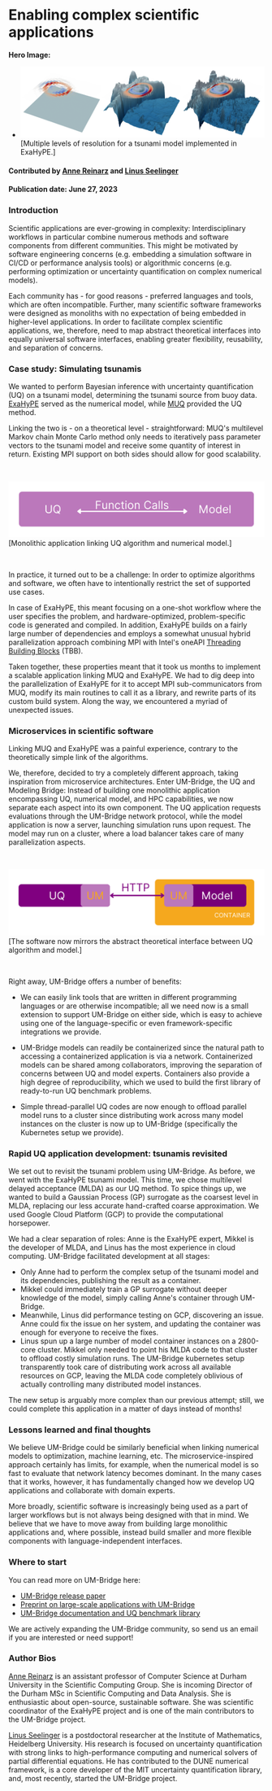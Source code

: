 # Enabling complex scientific applications

**Hero Image:**

 - <img src='../../images/sci-workflows-2.png' />[Multiple levels of resolution for a tsunami model implemented in ExaHyPE.]

#### Contributed by [Anne Reinarz](https://github.com/annereinarz) and [Linus Seelinger](https://github.com/linusseelinger/)

#### Publication date: June 27, 2023

### Introduction

Scientific applications are ever-growing in complexity: Interdisciplinary workflows in particular combine numerous methods and software components from different communities. This might be motivated by software engineering concerns (e.g. embedding a simulation software in CI/CD or performance analysis tools) or algorithmic concerns (e.g. performing optimization or uncertainty quantification on complex numerical models).

Each community has - for good reasons - preferred languages and tools, which are often incompatible. Further, many scientific software frameworks were designed as monoliths with no expectation of being embedded in higher-level applications. In order to facilitate complex scientific applications, we, therefore, need to map abstract theoretical interfaces into equally universal software interfaces, enabling greater flexibility, reusability, and separation of concerns.

### Case study: Simulating tsunamis

We wanted to perform Bayesian inference with uncertainty quantification (UQ) on a tsunami model, determining the tsunami source from buoy data. [ExaHyPE](https://doi.org/10.1016/j.cpc.2020.107251) served as the numerical model, while [MUQ](https://mituq.bitbucket.io/source/_site/index.html) provided the UQ method.

Linking the two is - on a theoretical level - straightforward: MUQ's multilevel Markov chain Monte Carlo method only needs to iteratively pass parameter vectors to the tsunami model and receive some quantity of interest in return. Existing MPI support on both sides should allow for good scalability.

<br> 

<img src='../../images/sci-workflows-3.png' class='page lightbox' />[Monolithic application linking UQ algorithm and numerical model.]

<br>

In practice, it turned out to be a challenge: In order to optimize algorithms and software, we often have to intentionally restrict the set of supported use cases.

In case of ExaHyPE, this meant focusing on a one-shot workflow where the user specifies the problem, and hardware-optimized, problem-specific code is generated and compiled. In addition, ExaHyPE builds on a fairly large number of dependencies and employs a somewhat unusual hybrid parallelization approach combining MPI with Intel's oneAPI [Threading Building Blocks](https://en.wikipedia.org/wiki/Threading_Building_Blocks) (TBB).

Taken together, these properties meant that it took us months to implement a scalable application linking MUQ and ExaHyPE. We had to dig deep into the parallelization of ExaHyPE for it to accept MPI sub-communicators from MUQ, modify its main routines to call it as a library, and rewrite parts of its custom build system. Along the way, we encountered a myriad of unexpected issues.

### Microservices in scientific software

Linking MUQ and ExaHyPE was a painful experience, contrary to the theoretically simple link of the algorithms.

We, therefore, decided to try a completely different approach, taking inspiration from microservice architectures. Enter UM-Bridge, the UQ and Modeling Bridge: Instead of building one monolithic application encompassing UQ, numerical model, and HPC capabilities, we now separate each aspect into its own component. The UQ application requests evaluations through the UM-Bridge network protocol, while the model application is now a server, launching simulation runs upon request. The model may run on a cluster, where a load balancer takes care of many parallelization aspects.

<br> 

<img src='../../images/sci-workflows-4.png' class='page lightbox' />[The software now mirrors the abstract theoretical interface between UQ algorithm and model.]

<br>

Right away, UM-Bridge offers a number of benefits:

* We can easily link tools that are written in different programming languages or are otherwise incompatible; all we need now is a small extension to support UM-Bridge on either side, which is easy to achieve using one of the language-specific or even framework-specific integrations we provide.

* UM-Bridge models can readily be containerized since the natural path to accessing a containerized application is via a network. Containerized models can be shared among collaborators, improving the separation of concerns between UQ and model experts. Containers also provide a high degree of reproducibility, which we used to build the first library of ready-to-run UQ benchmark problems.

* Simple thread-parallel UQ codes are now enough to offload parallel model runs to a cluster since distributing work across many model instances on the cluster is now up to UM-Bridge (specifically the Kubernetes setup we provide).

### Rapid UQ application development: tsunamis revisited

We set out to revisit the tsunami problem using UM-Bridge. As before, we went with the ExaHyPE tsunami model. This time, we chose multilevel delayed acceptance (MLDA) as our UQ method. To spice things up, we wanted to build a Gaussian Process (GP) surrogate as the coarsest level in MLDA, replacing our less accurate hand-crafted coarse approximation. We used Google Cloud Platform (GCP) to provide the computational horsepower.

We had a clear separation of roles: Anne is the ExaHyPE expert, Mikkel is the developer of MLDA, and Linus has the most experience in cloud computing. UM-Bridge facilitated development at all stages:

* Only Anne had to perform the complex setup of the tsunami model and its dependencies, publishing the result as a container.
* Mikkel could immediately train a GP surrogate without deeper knowledge of the model, simply calling Anne's container through UM-Bridge.
* Meanwhile, Linus did performance testing on GCP, discovering an issue. Anne could fix the issue on her system, and updating the container was enough for everyone to receive the fixes.
* Linus spun up a large number of model container instances on a 2800-core cluster. Mikkel only needed to point his MLDA code to that cluster to offload costly simulation runs. The UM-Bridge kubernetes setup transparently took care of distributing work across all available resources on GCP, leaving the MLDA code completely oblivious of actually controlling many distributed model instances.

The new setup is arguably more complex than our previous attempt; still, we could complete this application in a matter of days instead of months!

### Lessons learned and final thoughts

We believe UM-Bridge could be similarly beneficial when linking numerical models to optimization, machine learning, etc. The microservice-inspired approach certainly has limits, for example, when the numerical model is so fast to evaluate that network latency becomes dominant. In the many cases that it works, however, it has fundamentally changed how we develop UQ applications and collaborate with domain experts.

More broadly, scientific software is increasingly being used as a part of larger workflows but is not always being designed with that in mind. We believe that we have to move away from building large monolithic applications and, where possible, instead build smaller and more flexible components with language-independent interfaces.

### Where to start

You can read more on UM-Bridge here:

- [UM-Bridge release paper](https://raw.githubusercontent.com/openjournals/joss-papers/joss.04748/joss.04748/10.21105.joss.04748.pdf)
- [Preprint on large-scale applications with UM-Bridge](https://arxiv.org/abs/2304.14087)
- [UM-Bridge documentation and UQ benchmark library](https://um-bridge-benchmarks.readthedocs.io/en/docs/)

We are actively expanding the UM-Bridge community, so send us an email if you are interested or need support!

### Author Bios

[Anne Reinarz](https://annereinarz.github.io) is an assistant professor of Computer Science at Durham University in the Scientific Computing Group. She is incoming Director of the Durham MSc in Scientific Computing and Data Analysis. She is enthusiastic about open-source, sustainable software. She was scientific coordinator of the ExaHyPE project and is one of the main contributors to the UM-Bridge project.

[Linus Seelinger](https://linusseelinger.de) is a postdoctoral researcher at the Institute of Mathematics, Heidelberg University. His research is focused on uncertainty quantification with strong links to high-performance computing and numerical solvers of partial differential equations. He has contributed to the DUNE numerical framework, is a core developer of the MIT uncertainty quantification library, and, most recently, started the UM-Bridge project.

<!---
Publish: yes
Topics: design, software interoperability
--->
